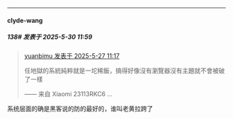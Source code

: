 ﻿
*****

####  clyde-wang  
##### 138#       发表于 2025-5-30 11:59

<blockquote><a href="httphttps://stage1st.com/2b/forum.php?mod=redirect&amp;goto=findpost&amp;pid=67854600&amp;ptid=2006153" target="_blank">yuanbimu 发表于 2025-5-27 11:17</a>

任地獄的系統純粹就是一坨稀飯，搞得好像沒有瀏覽器沒有主題就不會被破了一樣

—— 来自 Xiaomi 23113RKC6 ...</blockquote>
系统层面的确是黑客说的防的最好的，谁叫老黄拉跨了

